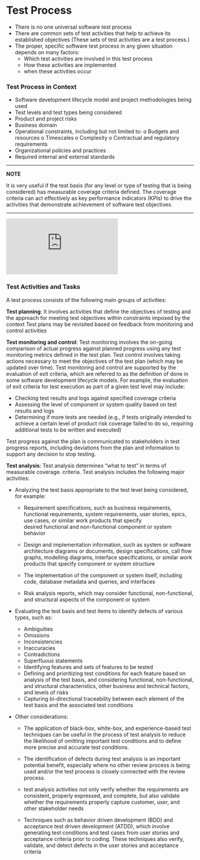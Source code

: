 # Test Process

- There is no one universal software test process
- There are common sets of test activities that help to achieve its established objectives (These sets of test activities are a test process.)
- The proper, specific software test process in any given situation depends on many factors:
	- Which test activities are involved in this test process
	- How these activities are implemented
	- when these activities occur 

### Test Process in Context 

- Software development lifecycle model and project methodologies being used 
- Test levels and test types being considered 
- Product and project risks 
- Business domain 
- Operational constraints, including but not limited to: 
	o Budgets and resources o Timescales 
	o Complexity 
	o Contractual and regulatory requirements 
- Organizational policies and practices 
- Required internal and external standards

---
**NOTE**

It is very useful if the test basis (for any level or type of testing that is being considered) has measurable
coverage criteria defined. The coverage criteria can act effectively as key performance indicators (KPIs)
to drive the activities that demonstrate achievement of software test objectives.

---

![Test processes ISO/IEC/IEEE 29119-2](https://www.iso.org/standard/56736.html)


### Test Activities and Tasks 

A test process consists of the following main groups of activities: 

**Test planning**:  It involves activities that define the objectives of testing and the approach for meeting test
objectives within constraints imposed by the context  Test plans may be revisited based on feedback from monitoring 
and control activities

**Test monitoring and control**: Test monitoring involves the on-going comparison of actual progress against planned progress using any
test monitoring metrics defined in the test plan. Test control involves taking actions necessary to meet the
objectives of the test plan (which may be updated over time). Test monitoring and control are supported
by the evaluation of exit criteria, which are referred to as the definition of done in some software
development lifecycle models. For example, the evaluation of exit criteria for test
execution as part of a given test level may include:

- Checking test results and logs against specified coverage criteria 
- Assessing the level of component or system quality based on test results and logs 
- Determining if more tests are needed (e.g., if tests originally intended to achieve a certain level of
product risk coverage failed to do so, requiring additional tests to be written and executed)

Test progress against the plan is communicated to stakeholders in test progress reports, including
deviations from the plan and information to support any decision to stop testing.

**Test analysis**: Test analysis determines “what to test” in terms of measurable coverage.
criteria. Test analysis includes the following major activities: 

- Analyzing the test basis appropriate to the test level being considered, for example:
	
	- Requirement specifications, such as business requirements, functional requirements,
	system requirements, user stories, epics, use cases, or similar work products that specify	
	desired functional and non-functional component or system behavior

	- Design and implementation information, such as system or software architecture
	diagrams or documents, design specifications, call flow graphs, modelling diagrams, 
	interface specifications, or similar work products that specify component or system structure
	
	- The implementation of the component or system itself, including code, database metadata and queries, 
	and interfaces 
	
	- Risk analysis reports, which may consider functional, non-functional, and structural
	aspects of the component or system 
	
- Evaluating the test basis and test items to identify defects of various types, such as:
	- Ambiguities 
	- Omissions 
	- Inconsistencies 
	- Inaccuracies
	- Contradictions
	- Superfluous statements
	- Identifying features and sets of features to be tested 
	- Defining and prioritizing test conditions for each feature based on analysis of the test basis, and
	considering functional, non-functional, and structural characteristics, other business and technical
	factors, and levels of risks 
	- Capturing bi-directional traceability between each element of the test basis and the associated
	test conditions

- Other considerations:
	- The application of black-box, white-box, and experience-based test techniques can be useful in the
	process of test analysis to reduce the likelihood of omitting important test conditions and
	to define more precise and accurate test conditions. 

	- The identification of defects during test analysis is an important potential benefit, especially where no
	other review process is being used and/or the test process is closely connected with the review process.

	- test analysis activities not only verify whether the requirements are consistent, properly expressed,
	and complete, but also validate whether the requirements properly capture customer, user, and other
	stakeholder needs

	- Techniques such as behavior driven development (BDD) and acceptance test driven development (ATDD), 
	which involve generating test conditions and test cases from user stories and acceptance criteria prior to coding. 
	These techniques also verify, validate, and detect defects in the user stories and acceptance criteria
